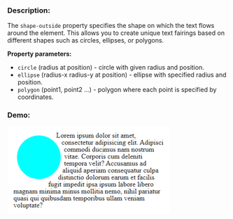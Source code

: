 ### Description:

The `shape-outside` property specifies the shape on which the text flows around the element. This allows you to create unique text fairings based on different shapes such as circles, ellipses, or polygons.

**Property parameters:**

- `circle` (radius at position) - circle with given radius and position.
- `ellipse` (radius-x radius-y at position) - ellipse with specified radius and position.
- `polygon` (point1, point2 ...) - polygon where each point is specified by coordinates.

### Demo:

![Alt text](assets/demo.png)

